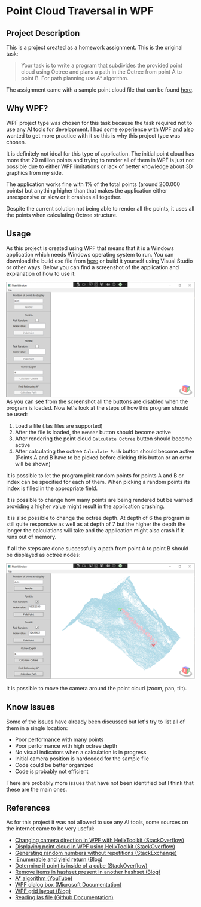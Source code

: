 # Point Cloud Traversal in WPF
## Project Description
This is a project created as a homework assignment. This is the original task:
> Your task is to write a program that subdivides the provided point cloud using Octree and plans a path in the Octree from point A to point B. For path planning use A* algorithm.

The assignment came with a sample point cloud file that can be found [here](https://drive.google.com/file/d/1LgWT31UbIbYiZAT4_v_PoDKKQg5P7Mua/view?usp=sharing).
## Why WPF?
WPF project type was chosen for this task because the task required not to use any AI tools for development. I had some experience with WPF and also wanted to get more practice with it so this is why this project type was chosen. 

It is definitely not ideal for this type of application. The initial point cloud has more that 20 million points and trying to render all of them in WPF is just not possible due to either WPF limitations or lack of better knowledge about 3D graphics from my side.

The application works fine with 1% of the total points (around 200.000 points) but anything higher than that makes the application either unresponsive or slow or it crashes all together.

Despite the current solution not being able to render all the points, it uses all the points when calculating Octree structure.
## Usage
As this project is created using WPF that means that it is a Windows application which needs Windows operating system to run. You can download the build exe file from [here](Build/PointCloudTraversal.exe) or build it yourself using Visual Studio or other ways. Below you can find a screenshot of the application and explanation of how to use it:

![Initial Screen](Screenshots/InitialScreen.png)
As you can see from the screenshot all the buttons are disabled when the program is loaded. Now let's look at the steps of how this program should be used:

1. Load a file (.las files are supported)
2. After the file is loaded, the `Render` button should become active
3. After rendering the point cloud `Calculate Octree` button should become active
4. After calculating the octree `Calculate Path` button should become active (Points A and B have to be picked before clicking this button or an error will be shown)

It is possible to let the program pick random points for points A and B or index can be specified for each of them. When picking a random points its index is filled in the appropriate field.

It is possible to change how many points are being rendered but be warned providing a higher value might result in the application crashing.

It is also possible to change the octree depth. At depth of 6 the program is still quite responsive as well as at depth of 7 but the higher the depth the longer the calculations will take and the application might also crash if it runs out of memory.

If all the steps are done successfully a path from point A to point B should be displayed as octree nodes:

![Path Screen](Screenshots/PathScreen.png)

It is possible to move the camera around the point cloud (zoom, pan, tilt).
## Know Issues
Some of the issues have already been discussed but let's try to list all of them in a single location:
* Poor performance with many points
* Poor performance with high octree depth
* No visual indicators when a calculation is in progress
* Initial camera position is hardcoded for the sample file
* Code could be better organized
* Code is probably not efficient

There are probably more issues that have not been identified but I think that these are the main ones.

## References
As for this project it was not allowed to use any AI tools, some sources on the internet came to be very useful:
* [Changing camera direction in WPF with HelixToolkit (StackOverflow)](https://stackoverflow.com/questions/73358747/how-can-i-change-default-camera-direction-in-wpf-helix-toolkit)
* [Displaying point cloud in WPF using HelixToolkit (StackOverflow)](https://stackoverflow.com/questions/30545764/displaying-ply-point-cloud-in-c-sharp-using-helix-toolkit)
* [Generating random numbers without repetitions (StackExchange)](https://codereview.stackexchange.com/questions/61338/generate-random-numbers-without-repetitions)
* [IEnumerable and yield return (Blog)](https://stackoverflow.blog/2022/06/15/c-ienumerable-yield-return-and-lazy-evaluation/)
* [Determine if point is inside of a cube (StackOverflow)](https://stackoverflow.com/questions/21037241/how-to-determine-a-point-is-inside-or-outside-a-cube/21037466#21037466)
* [Remove items in hashset present in another hashset (Blog)](https://www.educative.io/answers/how-to-remove-items-in-hashset-present-in-a-specified-collection)
* [A* algorithm (YouTube)](https://www.youtube.com/watch?v=-L-WgKMFuhE)
* [WPF dialog box (Microsoft Documentation)](https://learn.microsoft.com/en-us/dotnet/desktop/wpf/windows/how-to-open-common-system-dialog-box?view=netdesktop-7.0)
* [WPF grid layout (Blog)](https://www.c-sharpcorner.com/UploadFile/1e050f/grid-layout-in-wpf/)
* [Reading las file (Github Documentation)](https://github.com/shintadono/laszip.net/blob/master/Examples/TestLasZipCS/Program.cs)